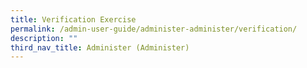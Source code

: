 ```yaml
---
title: Verification Exercise
permalink: /admin-user-guide/administer-administer/verification/
description: ""
third_nav_title: Administer (Administer)
---
```

